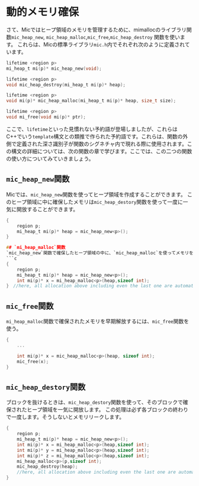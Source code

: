 # 動的メモリ確保
さて、Micではヒープ領域のメモリを管理するために、mimallocのライブラリ関数`mic_heap_new`, `mic_heap_malloc`,`mic_free`,`mic_heap_destroy` 関数を使います。
これらは、Micの標準ライブラリ`mic.h`内でそれぞれ次のように定義されています。
```c
lifetime <region p>
mi_heap_t mi(p)* mic_heap_new(void);

lifetime <region p>
void mic_heap_destroy(mi_heap_t mi(p)* heap);

lifetime <region p>
void mi(p)* mic_heap_malloc(mi_heap_t mi(p)* heap, size_t size);

lifetime <region p>
void mi_free(void mi(p)* ptr);
```
ここで、`lifetime`といった見慣れない予約語が登場しましたが、これらはC++でいう`template`構文との類推で作られた予約語です。これらは、関数の外側で定義された深さ識別子が関数のシグネチャ内で現れる際に使用されます。この構文の詳細については、次の関数の章で学びます。ここでは、この二つの関数の使い方についてみていきましょう。

## `mic_heap_new`関数
Micでは、`mic_heap_new`関数を使ってヒープ領域を作成することができます。
このヒープ領域に中に確保したメモリは`mic_heap_destory`関数を使って一度に一気に開放することができます。
```c
{
    region p;
    mi_heap_t mi(p)* heap = mic_heap_new<p>();
}　

## `mi_heap_malloc`関数
`mic_heap_new`関数で確保したヒープ領域の中に、`mic_heap_malloc`を使ってメモリを確保します。
```c
{
    region p;
    mi_heap_t mi(p)* heap = mic_heap_new<p>();
    int mi(p)* x = mi_heap_malloc<p>(heap,sizeof int);
}　//here, all allocation above including even the last one are automatically freed.
```
## `mic_free`関数
`mi_heap_malloc`関数で確保されたメモリを早期解放するには、`mic_free`関数を使う。
```c
{
    ...

    int mi(p)* x = mic_heap_malloc<p>(heap, sizeof int);
    mic_free(x);
}

```
## `mic_heap_destory`関数
ブロックを抜けるときは、`mic_heap_destory`関数を使って、そのブロックで確保されたヒープ領域を一気に開放します。
この処理は必ず各ブロックの終わりで一度します。そうしないとメモリリークします。
```c
{
    region p;
    mi_heap_t mi(p)* heap = mic_heap_new<p>();
    int mi(p)* x = mi_heap_malloc<p>(heap,sizeof int);
    int mi(p)* y = mi_heap_malloc<p>(heap,sizeof int);
    int mi(p)* z = mi_heap_malloc<p>(heap,sizeof int);
    mi_heap_malloc<p>(p,sizeof int);
    mic_heap_destroy(heap);
    //here, all allocation above including even the last one are automatically freed.
}　
```